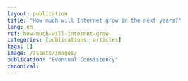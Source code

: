 ```yaml
---
layout: publication
title: "How much will Internet grow in the next years?"
lang: en
ref: how-much-will-internet-grow
categories: [publications, articles]
tags: []
image: /assets/images/
publication: "Eventual Consistency"
canonical:
---
```

